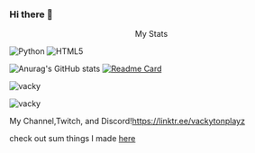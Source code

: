 
### Hi there 👋

<p style = "text-align:center;">My Stats</p>

![Python](https://img.shields.io/badge/python-3670A0?style=for-the-badge&logo=python&logoColor=ffdd54)
![HTML5](https://img.shields.io/badge/html5-%23E34F26.svg?style=for-the-badge&logo=html5&logoColor=white)


![Anurag's GitHub stats](https://github-readme-stats.vercel.app/api?username=vackyton&theme=radical&show_icons=true)
[![Readme Card](https://github-readme-stats.vercel.app/api/pin/?username=vackyton&&theme=radical&repo=MyPythonScripts)](https://github.com/vackyton/MyPythonScripts)
<p><img  src="https://github-readme-stats.vercel.app/api/top-langs?username=vackyton&show_icons=true&theme=radical&locale=en&langs_count=10&layout=compact" alt="vacky" /></p>
<p><img  src="https://discord.c99.nl/widget/theme-1/756319882135601263.png" alt="vacky" /></p>


My Channel,Twitch, and Discord!https://linktr.ee/vackytonplayz

check out sum things I made <a href = "https://github.com/vackyton/Vackyton/blob/main/mystuff.md">here</a>

